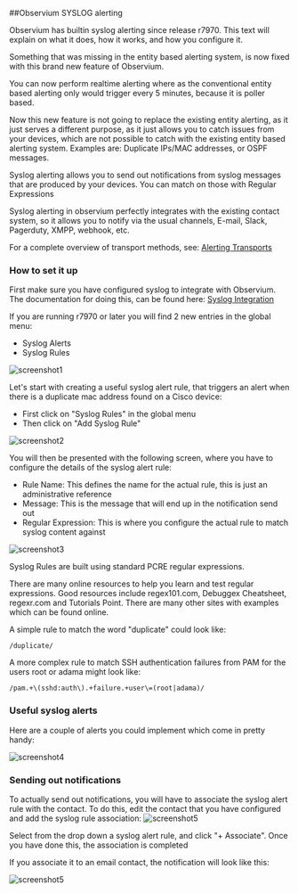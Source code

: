 [link_obs_syslog]: http://www.observium.org/docs/syslog/
[link_obs_transports]: http://www.observium.org/docs/alerting_transports/

##Observium SYSLOG alerting

Observium has builtin syslog alerting since release r7970. This text will explain on what it does, how it works, and how you configure it.

Something that was missing in the entity based alerting system, is now fixed with this brand new feature of Observium. 

You can now perform realtime alerting where as the conventional entity based alerting only would trigger every 5 minutes, because it is poller based. 

Now this new feature is not going to replace the existing entity alerting, as it just serves a different purpose, as it just allows you to catch issues from your devices, which are not possible to catch with the existing entity based alerting system. Examples are: Duplicate IPs/MAC addresses, or OSPF messages.

Syslog alerting allows you to send out notifications from syslog messages that are produced by your devices. You can match on those with Regular Expressions

Syslog alerting in observium perfectly integrates with the existing contact system, so it allows you to notify via the usual channels, E-mail, Slack, Pagerduty, XMPP, webhook, etc.

For a complete overview of transport methods, see: [Alerting Transports][link_obs_transports]



### How to set it up

First make sure you have configured syslog to integrate with Observium. The documentation for doing this, can be found here: [Syslog Integration][link_obs_syslog]

If you are running r7970 or later you will find 2 new entries in the global menu:
 
 * Syslog Alerts
 * Syslog Rules

![screenshot1](http://www.maartenmoerman.nl/screenshots/e8c53ef8e1030a2a83ecbffa.png)

Let's start with creating a useful syslog alert rule, that triggers an alert when there is a duplicate mac address found on a Cisco device:

 * First click on "Syslog Rules" in the global menu
 * Then click on "Add Syslog Rule"

![screenshot2](http://www.maartenmoerman.nl/screenshots/34b076950eed0f290c4b524c.png)

You will then be presented with the following screen, where you have to configure the details of the syslog alert rule:

 * Rule Name: This defines the name for the actual rule, this is just an administrative reference
 * Message: This is the message that will end up in the notification send out
 * Regular Expression: This is where you configure the actual rule to match syslog content against
 
 
![screenshot3](http://www.maartenmoerman.nl/screenshots/a8893b6b623cb9f01be4a0d3.png)


Syslog Rules are built using standard PCRE regular expressions.

There are many online resources to help you learn and test regular expressions. Good resources include regex101.com, Debuggex Cheatsheet, regexr.com and Tutorials Point. There are many other sites with examples which can be found online.

A simple rule to match the word "duplicate" could look like:

```/duplicate/```

A more complex rule to match SSH authentication failures from PAM for the users root or adama might look like:

```/pam.+\(sshd:auth\).+failure.+user\=(root|adama)/ ```


### Useful syslog alerts

Here are a couple of alerts you could implement which come in pretty handy:

![screenshot4](http://www.maartenmoerman.nl/screenshots/f2a82a874df5cf9b8d26a39c.png)

### Sending out notifications

To actually send out notifications, you will have to associate the syslog alert rule with the contact. To do this, edit the contact that you have configured and add the syslog rule association:
![screenshot5](http://www.maartenmoerman.nl/screenshots/bcfdb8b29fdc99892a28b24c.png)

Select from the drop down a syslog alert rule, and click "+ Associate". Once you have done this, the association is completed

If you associate it to an email contact, the notification will look like this:

![screenshot5](http://www.maartenmoerman.nl/screenshots/65df301565c86c9614864447.png)
